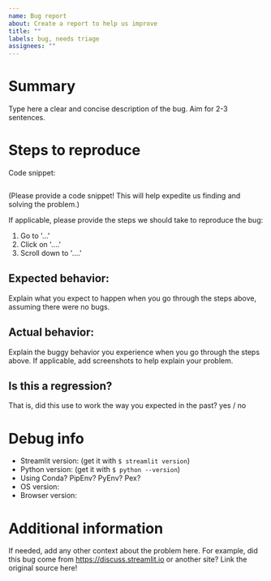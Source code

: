 ```yaml
---
name: Bug report
about: Create a report to help us improve
title: ""
labels: bug, needs triage
assignees: ""
---
```


# Summary

Type here a clear and concise description of the bug. Aim for 2-3 sentences.

# Steps to reproduce

Code snippet:

```

```

(Please provide a code snippet! This will help expedite us finding and solving the problem.)

If applicable, please provide the steps we should take to reproduce the bug:

1. Go to '...'
2. Click on '....'
3. Scroll down to '....'

## Expected behavior:

Explain what you expect to happen when you go through the steps above, assuming there were no bugs.

## Actual behavior:

Explain the buggy behavior you experience when you go through the steps above.
If applicable, add screenshots to help explain your problem.

## Is this a regression?

That is, did this use to work the way you expected in the past?
yes / no

# Debug info

- Streamlit version: (get it with `$ streamlit version`)
- Python version: (get it with `$ python --version`)
- Using Conda? PipEnv? PyEnv? Pex?
- OS version:
- Browser version:

# Additional information

If needed, add any other context about the problem here. For example, did this bug come from https://discuss.streamlit.io or another site? Link the original source here!

